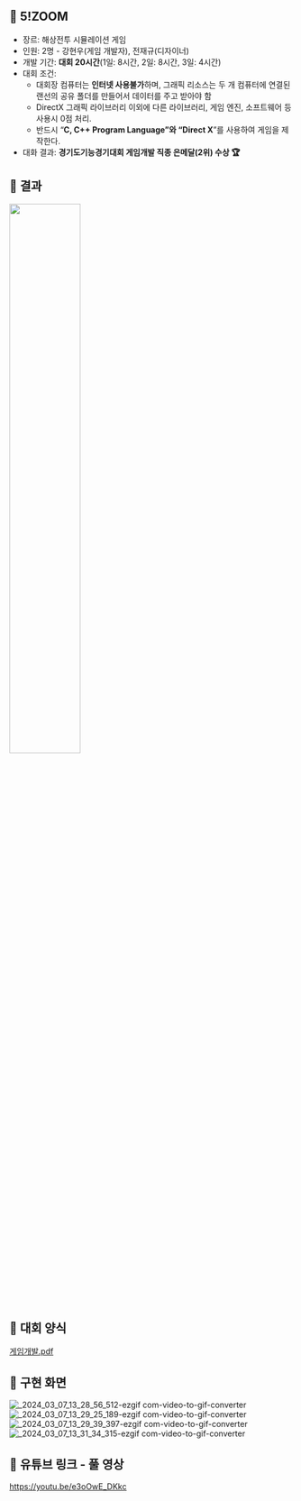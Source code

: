 ## 🔫 5!ZOOM
 - 장르: 해상전투 시뮬레이션 게임
 - 인원: 2명 - 강현우(게임 개발자), 전재규(디자이너)
 - 개발 기간: **대회 20시간**(1일: 8시간, 2일: 8시간, 3일: 4시간)
 - 대회 조건:
   - 대회장 컴퓨터는 **인터넷 사용불가**하며, 그래픽 리소스는 두 개 컴퓨터에 연결된 랜선의 공유 폴더를 만들어서 데이터를 주고 받아야 함
   - DirectX 그래픽 라이브러리 이외에 다른 라이브러리, 게임 엔진, 소프트웨어 등 사용시 0점 처리.
   - 반드시 “**C, C++ Program Language”와 “Direct X**”를 사용하여 게임을 제작한다.
 - 대화 결과: **경기도기능경기대회 게임개발 직종 은메달(2위) 수상 🏆**

## 🔫 결과
<image  width=50% src=https://github.com/khwoowoo/5-ZOOM/assets/23547185/c0faefd7-b209-4336-a689-9c9a2a422e3e>
<!-- ![image](https://github.com/khwoowoo/5-ZOOM/assets/23547185/c0faefd7-b209-4336-a689-9c9a2a422e3e) -->


## 🔫 대회 양식
[게임개발.pdf](https://github.com/rkdgusdn/cpp_battleship_game/files/8954486/default.pdf)

## 🔫 구현 화면
![_2024_03_07_13_28_56_512-ezgif com-video-to-gif-converter](https://github.com/khwoowoo/Marine-battleship-game/assets/23547185/538afe25-0b90-40f8-a760-209cfc10e425)
![_2024_03_07_13_29_25_189-ezgif com-video-to-gif-converter](https://github.com/khwoowoo/Marine-battleship-game/assets/23547185/33bd36b0-04e8-435c-8973-3510b40881dc)
![_2024_03_07_13_29_39_397-ezgif com-video-to-gif-converter](https://github.com/khwoowoo/Marine-battleship-game/assets/23547185/79cd0a4b-2b17-468c-a4d3-9225c15c4ab8)
![_2024_03_07_13_31_34_315-ezgif com-video-to-gif-converter](https://github.com/khwoowoo/Marine-battleship-game/assets/23547185/ee344efe-2e65-4dba-963e-824e5fb04156)

## 🔫 유튜브 링크 - 풀 영상
https://youtu.be/e3oOwE_DKkc
